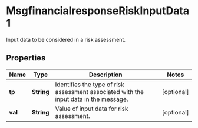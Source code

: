 

# MsgfinancialresponseRiskInputData1

Input data to be considered in a risk assessment.
## Properties

Name | Type | Description | Notes
------------ | ------------- | ------------- | -------------
**tp** | **String** | Identifies the type of risk assessment associated with the input data in the message. |  [optional]
**val** | **String** | Value of input data for risk assessment. |  [optional]



